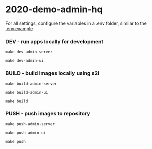 # 2020-demo-admin-hq

For all settings, configure the variables in a .env folder, similar to the [.env.example](.env.example)

### DEV - run apps locally for development
`make dev-admin-server`

`make dev-admin-ui`


### BUILD - build images locally using s2i

`make build-admin-server`

`make build-admin-ui`

`make build`


### PUSH - push images to repository

`make push-admin-server`

`make push-admin-ui`

`make push` 
